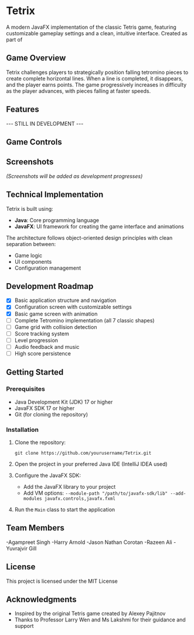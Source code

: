 # Tetrix

A modern JavaFX implementation of the classic Tetris game, featuring customizable gameplay settings and a clean, intuitive interface.
Created as part of 

## Game Overview

Tetrix challenges players to strategically position falling tetromino pieces to create complete horizontal lines. When a line is completed, it disappears, and the player earns points. The game progressively increases in difficulty as the player advances, with pieces falling at faster speeds.

## Features

--- STILL IN DEVELOPMENT ---

## Game Controls


## Screenshots

*(Screenshots will be added as development progresses)*

## Technical Implementation

Tetrix is built using:
- **Java**: Core programming language
- **JavaFX**: UI framework for creating the game interface and animations

The architecture follows object-oriented design principles with clean separation between:
- Game logic
- UI components
- Configuration management

## Development Roadmap

- [x] Basic application structure and navigation
- [x] Configuration screen with customizable settings
- [x] Basic game screen with animation
- [ ] Complete Tetromino implementation (all 7 classic shapes)
- [ ] Game grid with collision detection
- [ ] Score tracking system
- [ ] Level progression
- [ ] Audio feedback and music
- [ ] High score persistence

## Getting Started

### Prerequisites
- Java Development Kit (JDK) 17 or higher
- JavaFX SDK 17 or higher
- Git (for cloning the repository)

### Installation

1. Clone the repository:
   ```
   git clone https://github.com/yourusername/Tetrix.git
   ```
2. Open the project in your preferred Java IDE (IntelliJ IDEA used)

3. Configure the JavaFX SDK:
   - Add the JavaFX library to your project
   - Add VM options: `--module-path "/path/to/javafx-sdk/lib" --add-modules javafx.controls,javafx.fxml`

4. Run the `Main` class to start the application

## Team Members

-Agampreet Singh
-Harry Arnold
-Jason Nathan Corotan
-Razeen Ali
-Yuvrajvir Gill

## License

This project is licensed under the MIT License

## Acknowledgments

- Inspired by the original Tetris game created by Alexey Pajitnov
- Thanks to Professor Larry Wen and Ms Lakshmi for their guidance and support
